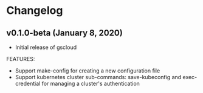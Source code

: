 # Changelog

## v0.1.0-beta (January 8, 2020)
- Initial release of gscloud

FEATURES:
* Support make-config for creating a new configuration file
* Support kubernetes cluster sub-commands: save-kubeconfig and exec-credential for managing a cluster's authentication 
